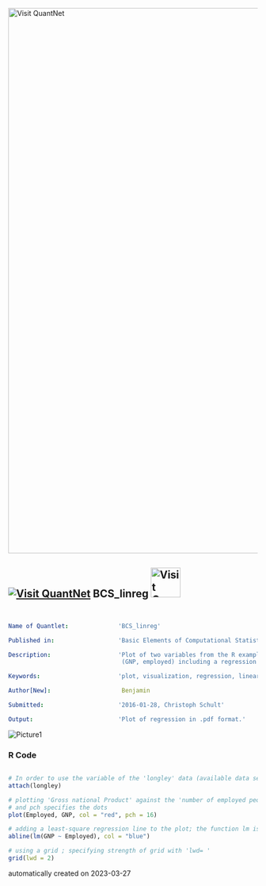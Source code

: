 [<img src="https://github.com/QuantLet/Styleguide-and-FAQ/blob/master/pictures/banner.png" width="1100" alt="Visit QuantNet">](http://quantlet.de/)

## [<img src="https://github.com/QuantLet/Styleguide-and-FAQ/blob/master/pictures/qloqo.png" alt="Visit QuantNet">](http://quantlet.de/) **BCS_linreg** [<img src="https://github.com/QuantLet/Styleguide-and-FAQ/blob/master/pictures/QN2.png" width="60" alt="Visit QuantNet 2.0">](http://quantlet.de/)

```yaml


Name of Quantlet:              'BCS_linreg'

Published in:                  'Basic Elements of Computational Statistics'

Description:                   'Plot of two variables from the R example dataset longley
                                (GNP, employed) including a regression line (OLS) and grid.'

Keywords:                      'plot, visualization, regression, linear, univariate'

Author[New]:                    Benjamin

Submitted:                     '2016-01-28, Christoph Schult'

Output:                        'Plot of regression in .pdf format.'

```

![Picture1](BCS_linreg.png)

### R Code
```r

# In order to use the variable of the 'longley' data (available data set in R) directly use attach()
attach(longley)

# plotting 'Gross national Product' against the 'number of employed people' col=' ' specifies the color of the dots
# and pch specifies the dots
plot(Employed, GNP, col = "red", pch = 16)

# adding a least-square regression line to the plot; the function lm is used to calculate a linear model
abline(lm(GNP ~ Employed), col = "blue")

# using a grid ; specifying strength of grid with 'lwd= '
grid(lwd = 2)
```

automatically created on 2023-03-27